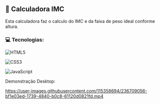 <h2> 🚩 Calculadora IMC</h2>

<p> Esta calculadora faz o calculo do IMC e da faixa de peso ideal conforme altura.</p>

<h3> 💻 Tecnologias:</h3>

![HTML5](https://img.shields.io/badge/html5-%23E34F26.svg?style=for-the-badge&logo=html5&logoColor=white)

![CSS3](https://img.shields.io/badge/css3-%231572B6.svg?style=for-the-badge&logo=css3&logoColor=white)

![JavaScript](https://img.shields.io/badge/javascript-%23323330.svg?style=for-the-badge&logo=javascript&logoColor=%23F7DF1E)

Demonstração Desktop: 



https://user-images.githubusercontent.com/115358694/236709056-bf1e03ed-1739-4840-b0c8-61120d0821fd.mp4

